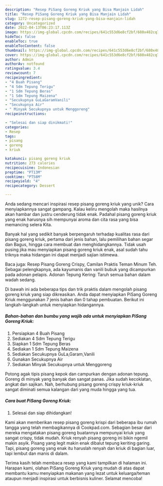 ```yaml
---
description: "Resep PiSang Goreng Kriuk yang Bisa Manjain Lidah"
title: "Resep PiSang Goreng Kriuk yang Bisa Manjain Lidah"
slug: 1272-resep-pisang-goreng-kriuk-yang-bisa-manjain-lidah
category: Uncategorized
date: 2022-04-13T06:23:17.113Z
image: https://img-global.cpcdn.com/recipes/641c553d6e8cf2bf/680x482cq70/pisang-goreng-kriuk-foto-resep-utama.jpg
hideToc: false
enableToc: true
enableTocContent: false
thumbnail: https://img-global.cpcdn.com/recipes/641c553d6e8cf2bf/680x482cq70/pisang-goreng-kriuk-foto-resep-utama.jpg
cover: https://img-global.cpcdn.com/recipes/641c553d6e8cf2bf/680x482cq70/pisang-goreng-kriuk-foto-resep-utama.jpg
author: Admin
authorAv: notfound
ratingvalue: 3.4
reviewcount: 7
recipeingredient:
- "4 Buah Pisang"
- "4 Sdm Tepung Terigu"
- "1 Sdm Tepung Beras"
- "1 Sdm Tepung Maizena"
- "Secukupnya GuLaGaramVanili"
- "Secukupnya Air"
- " Minyak Secukupnya untuk Menggoreng"
recipeinstructions:

- "Selesai dan siap dinikmati!"
categories:
- Resep
tags:
- pisang
- goreng
- kriuk

katakunci: pisang goreng kriuk 
nutrition: 273 calories
recipecuisine: Indonesian
preptime: "PT13M"
cooktime: "PT58M"
recipeyield: "4"
recipecategory: Dessert

---
```





Anda sedang mencari inspirasi resep pisang goreng kriuk yang unik? Cara menyiapkannya sangat gampang. Kalau keliru mengolah maka hasilnya akan hambar dan justru cenderung tidak enak. Padahal pisang goreng kriuk yang enak harusnya sih mempunyai aroma dan cita rasa yang bisa memancing selera Kita.





Banyak hal yang sedikit banyak berpengaruh terhadap kualitas rasa dari pisang goreng kriuk, pertama dari jenis bahan, lalu pemilihan bahan segar dan Bagus, hingga cara membuat dan menghidangkannya. Tidak usah pusing jika mau menyiapkan pisang goreng kriuk enak,      asal sudah tahu triknya maka hidangan ini dapat menjadi sajian istimewa.














Baca juga: Resep Pisang Goreng Crispy, Camilan Praktis Teman Minum Teh. Sebagai pelengkapnya, ada kayumanis dan vanili bubuk yang dicampurkan pada adonan pelapis. Adonan Tepung Kering: Taruh semua bahan dalam wadah sedang.






Di bawah ini ada beberapa tips dan trik praktis dalam mengolah pisang goreng kriuk yang siap dikreasikan. Anda dapat menyiapkan PiSang Goreng Kriuk menggunakan 7 jenis bahan dan 0 tahap pembuatan. Berikut ini langkah-langkah untuk menyiapkan hidangannya.

<!--inarticleads1-->

##### Bahan-bahan dan bumbu yang wajib ada untuk menyiapkan PiSang Goreng Kriuk:

1. Persiapkan 4 Buah Pisang
1. Sediakan 4 Sdm Tepung Terigu
1. Siapkan 1 Sdm Tepung Beras
1. Sediakan 1 Sdm Tepung Maizena
1. Sediakan Secukupnya GuLa,Garam,Vanili
1. Gunakan Secukupnya Air
1. Sediakan  Minyak Secukupnya untuk Menggoreng


Potong agak tipis pisang kepok dan campurkan dengan adonan tepung. Goreng di minyak yang banyak dan sangat panas. Jika sudah kecoklatan, angkat dan sajikan. Nah, berhubung pisang goreng crispy kriuk-kriuk sangat diminati semua kalangan dari yang muda hingga yang tua. 

<!--inarticleads2-->

##### Cara buat PiSang Goreng Kriuk:


1. Selesai dan siap dihidangkan!

Kami akan memberikan resep pisang goreng krispi dari beberapa ibu rumah tangga yang telah membagikannya di Cookpad.com. Sebagian besar dari mereka mengatakan pisang goreng buatannya mempunyai kriuk yang sangat crispy, tidak mudah. Kriuk renyah pisang goreng ini bikin ngemil makin asyik. Pisang yang legit makin enak dibalut tepung keriting garing. Tapi, pisang goreng yang enak itu haruslah renyah dan kriuk di bagian luar, tapi lembut dan manis di dalam. 

Terima kasih telah membaca resep yang kami tampilkan di halaman ini. Harapan kami, olahan PiSang Goreng Kriuk yang mudah di atas dapat membantu kamu menyiapkan makanan yang lezat untuk keluarga/teman ataupun menjadi inspirasi untuk berbisnis kuliner. Selamat mencoba!
